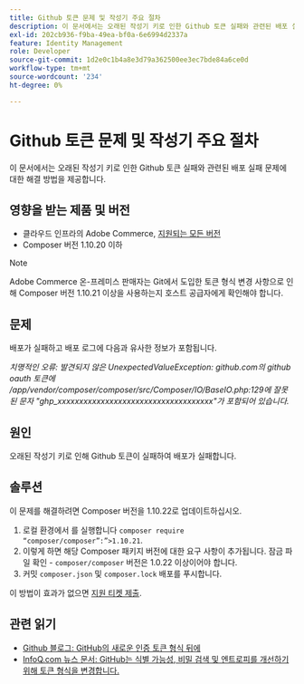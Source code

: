 ```yaml
---
title: Github 토큰 문제 및 작성기 주요 절차
description: 이 문서에서는 오래된 작성기 키로 인한 Github 토큰 실패와 관련된 배포 실패 문제에 대한 해결 방법을 제공합니다.
exl-id: 202cb936-f9ba-49ea-bf0a-6e6994d2337a
feature: Identity Management
role: Developer
source-git-commit: 1d2e0c1b4a8e3d79a362500ee3ec7bde84a6ce0d
workflow-type: tm+mt
source-wordcount: '234'
ht-degree: 0%

---
```


# Github 토큰 문제 및 작성기 주요 절차

이 문서에서는 오래된 작성기 키로 인한 Github 토큰 실패와 관련된 배포 실패 문제에 대한 해결 방법을 제공합니다.

## 영향을 받는 제품 및 버전

* 클라우드 인프라의 Adobe Commerce, [지원되는 모든 버전](https://magento.com/sites/default/files/magento-software-lifecycle-policy.pdf)
* Composer 버전 1.10.20 이하

>[!NOTE]
>
>Adobe Commerce 온-프레미스 판매자는 Git에서 도입한 토큰 형식 변경 사항으로 인해 Composer 버전 1.10.21 이상을 사용하는지 호스트 공급자에게 확인해야 합니다.

## 문제

배포가 실패하고 배포 로그에 다음과 유사한 정보가 포함됩니다.

*치명적인 오류: 발견되지 않은 UnexpectedValueException: github.com의 github oauth 토큰에 /app/vendor/composer/composer/src/Composer/IO/BaseIO.php:129에 잘못된 문자 &quot;ghp_xxxxxxxxxxxxxxxxxxxxxxxxxxxxxxxxxxxx&quot;가 포함되어 있습니다.*

## 원인

오래된 작성기 키로 인해 Github 토큰이 실패하여 배포가 실패합니다.

## 솔루션

이 문제를 해결하려면 Composer 버전을 1.10.22로 업데이트하십시오.

1. 로컬 환경에서 를 실행합니다 `composer require “composer/composer”:”>1.10.21`.
1. 이렇게 하면 해당 Composer 패키지 버전에 대한 요구 사항이 추가됩니다. 잠금 파일 확인 - `composer/composer` 버전은 1.0.22 이상이어야 합니다.
1. 커밋 `composer.json` 및 `composer.lock` 배포를 푸시합니다.

이 방법이 효과가 없으면 [지원 티켓 제출](/help/help-center-guide/help-center/magento-help-center-user-guide.md#submit-ticket).

## 관련 읽기

* [Github 블로그: GitHub의 새로운 인증 토큰 형식 뒤에](https://github.blog/2021-04-05-behind-githubs-new-authentication-token-formats/)
* [InfoQ.com 뉴스 문서: GitHub는 식별 가능성, 비밀 검색 및 엔트로피를 개선하기 위해 토큰 형식을 변경합니다.](https://www.infoq.com/news/2021/04/github-new-token-format/)
